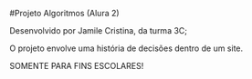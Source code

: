 #Projeto Algoritmos (Alura 2)

Desenvolvido por Jamile Cristina, da turma 3C;

O projeto envolve uma história de decisões dentro de um site.

SOMENTE PARA FINS ESCOLARES!
